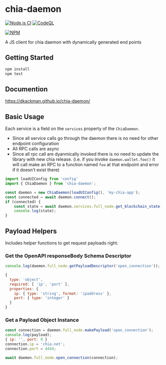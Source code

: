 # chia-daemon

[![Node.js CI](https://github.com/dkackman/chia-daemon/actions/workflows/node.js.yml/badge.svg)](https://github.com/dkackman/chia-daemon/actions/workflows/node.js.yml)
[![CodeQL](https://github.com/dkackman/chia-daemon/actions/workflows/codeql-analysis.yml/badge.svg)](https://github.com/dkackman/chia-daemon/actions/workflows/codeql-analysis.yml)

[![NPM](https://nodei.co/npm/chia-daemon.png?mini=true)](https://npmjs.org/package/chia-daemon)

A JS client for chia daemon with dynamically generated end points

## Getting Started

```bash
npm install
npm test
```

## Documention

<https://dkackman.github.io/chia-daemon/>

## Basic Usage

Each service is a field on the `services` property of the `ChiaDaemon`.

- Since all service calls go through the daemon there is no need for other endpoint configuration
- All RPC calls are async
- Since all rpc call are dyanmically invoked there is no need to update the library with new chia release.
(i.e. if you invoke `daemon.wallet.foo()` it will call make an RPC to a function named `foo` at that endpoint and error if it doesn't exist there)

```javascript
import loadUIConfig from 'config'
import { ChiaDaemon } from 'chia-daemon';

const daemon = new ChiaDaemon(loadUIConfig(), 'my-chia-app');
const connected = await daemon.connect();
if (connected) {
    const state = await daemon.services.full_node.get_blockchain_state();
    console.log(state);
}

```

## Payload Helpers

Includes helper functions to get request payloads right:

### Get the OpenAPI responseBody Schema Descriptor

```javascript
console.log(daemon.full_node.getPayloadDescriptor('open_connection'));

{
  type: 'object',
  required: [ 'ip', 'port' ],
  properties: {
    ip: { type: 'string', format: 'ipaddress' },
    port: { type: 'integer' }
  }
}
```

### Get a Payload Object Instance

```javascript
const connection = daemon.full_node.makePayload('open_connection');
console.log(payload);
{ ip: '', port: 0 }
connection.ip = 'chia.net';
connection.port = 4444;

await daemon.full_node.open_connection(connection);
```
